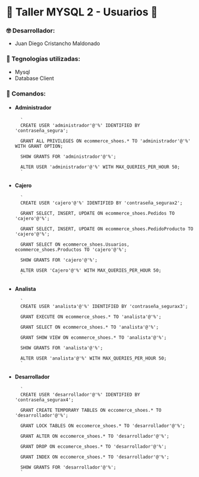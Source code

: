 # 💩 Taller MYSQL 2 - Usuarios 👥
### 🤓 Desarrollador: 
- Juan Diego Cristancho Maldonado

### 🚀 Tegnologías utilizadas: 
- Mysql
- Database Client

### 💨 Comandos:


- #### Administrador 
        `
        CREATE USER 'administrador'@'%' IDENTIFIED BY 'contraseña_segura';

        GRANT ALL PRIVILEGES ON ecommerce_shoes.* TO 'administrador'@'%' WITH GRANT OPTION;

        SHOW GRANTS FOR 'administrador'@'%'; 

        ALTER USER 'administrador'@'%' WITH MAX_QUERIES_PER_HOUR 50;
        `

- #### Cajero
        `
        CREATE USER 'cajero'@'%' IDENTIFIED BY 'contraseña_segurax2';

        GRANT SELECT, INSERT, UPDATE ON ecommerce_shoes.Pedidos TO 'cajero'@'%';

        GRANT SELECT, INSERT, UPDATE ON ecommerce_shoes.PedidoProducto TO 'cajero'@'%';

        GRANT SELECT ON ecommerce_shoes.Usuarios, ecommerce_shoes.Productos TO 'cajero'@'%';

        SHOW GRANTS FOR 'cajero'@'%';

        ALTER USER 'Cajero'@'%' WITH MAX_QUERIES_PER_HOUR 50;
        `

- #### Analista
        `
        CREATE USER 'analista'@'%' IDENTIFIED BY 'contraseña_segurax3';

        GRANT EXECUTE ON ecommerce_shoes.* TO 'analista'@'%';

        GRANT SELECT ON ecommerce_shoes.* TO 'analista'@'%';

        GRANT SHOW VIEW ON ecommerce_shoes.* TO 'analista'@'%';

        SHOW GRANTS FOR 'analista'@'%';

        ALTER USER 'analista'@'%' WITH MAX_QUERIES_PER_HOUR 50;
        `
- #### Desarrollador
        `
        CREATE USER 'desarrollador'@'%' IDENTIFIED BY 'contraseña_segurax4';

        GRANT CREATE TEMPORARY TABLES ON eccomerce_shoes.* TO 'desarrollador'@'%'; 

        GRANT LOCK TABLES ON eccomerce_shoes.* TO 'desarrollador'@'%';

        GRANT ALTER ON eccomerce_shoes.* TO 'desarrollador'@'%';

        GRANT DROP ON eccomerce_shoes.* TO 'desarrollador'@'%';

        GRANT INDEX ON eccomerce_shoes.* TO 'desarrollador'@'%';

        SHOW GRANTS FOR 'desarrollador'@'%';
        `
